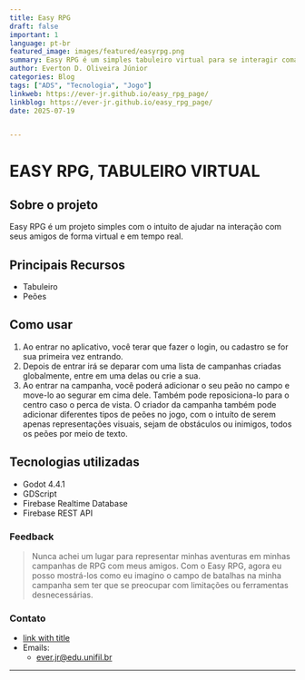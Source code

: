 ```yaml
---
title: Easy RPG
draft: false
important: 1
language: pt-br
featured_image: images/featured/easyrpg.png
summary: Easy RPG é um simples tabuleiro virtual para se interagir comamigos online.
author: Everton D. Oliveira Júnior
categories: Blog
tags: ["ADS", "Tecnologia", "Jogo"] 
linkweb: https://ever-jr.github.io/easy_rpg_page/
linkblog: https://ever-jr.github.io/easy_rpg_page/
date: 2025-07-19


---
```


# EASY RPG, TABULEIRO VIRTUAL

## Sobre o projeto

Easy RPG é um projeto simples com o intuito de ajudar na interação com seus amigos de forma virtual e em tempo real.

## Principais Recursos

+ Tabuleiro
+ Peões

## Como usar

1. Ao entrar no aplicativo, você terar que fazer o login, ou cadastro se for sua primeira vez entrando.
2. Depois de entrar irá se deparar com uma lista de campanhas criadas globalmente, entre em uma delas ou crie a sua.
3. Ao entrar na campanha, você poderá adicionar o seu peão no campo e move-lo ao segurar em cima dele. Também pode reposiciona-lo para o centro caso o perca de vista. O criador da campanha também pode adicionar diferentes tipos de peões no jogo, com o intuíto de serem apenas representações visuais, sejam de obstáculos ou inimigos, todos os peões por meio de texto.

## Tecnologias utilizadas

+ Godot 4.4.1
+ GDScript
+ Firebase Realtime Database
+ Firebase REST API

### Feedback

> Nunca achei um lugar para representar minhas aventuras em minhas campanhas de RPG com meus amigos.
> Com o Easy RPG, agora eu posso mostrá-los como eu imagino o campo de batalhas na minha campanha sem ter que se preocupar com limitações ou ferramentas desnecessárias.

### Contato

+ [link with title](https://github.com/ever-jr/easy_rpg "GitHub - Documentação")
+ Emails:
  - ever.jr@edu.unifil.br

---
